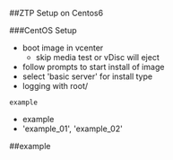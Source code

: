 ##ZTP Setup on Centos6

###CentOS Setup
* boot image in vcenter
  * skip media test or vDisc will eject
* follow prompts to start install of image
* select 'basic server' for install type
* logging with root/<password setup in boot>














``` example ```
* example
* 'example_01', 'example_02'


##example
